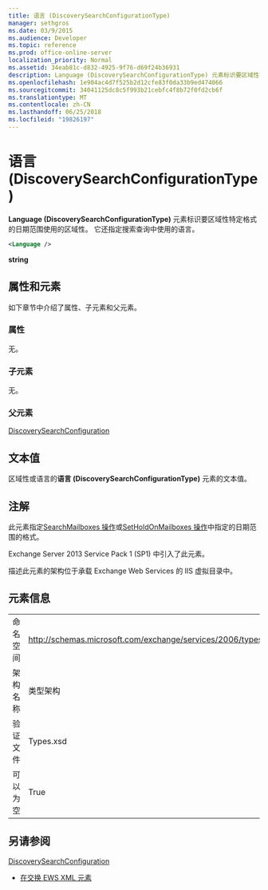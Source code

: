 ```yaml
---
title: 语言 (DiscoverySearchConfigurationType)
manager: sethgros
ms.date: 03/9/2015
ms.audience: Developer
ms.topic: reference
ms.prod: office-online-server
localization_priority: Normal
ms.assetid: 34eab81c-d832-4925-9f76-d69f24b36931
description: Language (DiscoverySearchConfigurationType) 元素标识要区域性特定格式的日期范围使用的区域性。 它还指定搜索查询中使用的语言。
ms.openlocfilehash: 1e904ac4d7f525b2d12cfe83f0da33b9ed474066
ms.sourcegitcommit: 34041125dc8c5f993b21cebfc4f8b72f0fd2cb6f
ms.translationtype: MT
ms.contentlocale: zh-CN
ms.lasthandoff: 06/25/2018
ms.locfileid: "19826197"
---
```

# <a name="language-discoverysearchconfigurationtype"></a>语言 (DiscoverySearchConfigurationType)

**Language (DiscoverySearchConfigurationType)** 元素标识要区域性特定格式的日期范围使用的区域性。 它还指定搜索查询中使用的语言。 
  
```XML
<Language />
```

 **string**
## <a name="attributes-and-elements"></a>属性和元素

如下章节中介绍了属性、子元素和父元素。
  
### <a name="attributes"></a>属性

无。
  
### <a name="child-elements"></a>子元素

无。
  
### <a name="parent-elements"></a>父元素

[DiscoverySearchConfiguration](discoverysearchconfiguration.md)
  
## <a name="text-value"></a>文本值

区域性或语言的**语言 (DiscoverySearchConfigurationType)** 元素的文本值。 
  
## <a name="remarks"></a>注解

此元素指定[SearchMailboxes 操作](searchmailboxes-operation.md)或[SetHoldOnMailboxes 操作](setholdonmailboxes-operation.md)中指定的日期范围的格式。
  
Exchange Server 2013 Service Pack 1 (SP1) 中引入了此元素。
  
描述此元素的架构位于承载 Exchange Web Services 的 IIS 虚拟目录中。
  
## <a name="element-information"></a>元素信息

|||
|:-----|:-----|
|命名空间  <br/> |http://schemas.microsoft.com/exchange/services/2006/types  <br/> |
|架构名称  <br/> |类型架构  <br/> |
|验证文件  <br/> |Types.xsd  <br/> |
|可以为空  <br/> |True  <br/> |
   
## <a name="see-also"></a>另请参阅



[DiscoverySearchConfiguration](discoverysearchconfiguration.md)


- [在交换 EWS XML 元素](ews-xml-elements-in-exchange.md)

